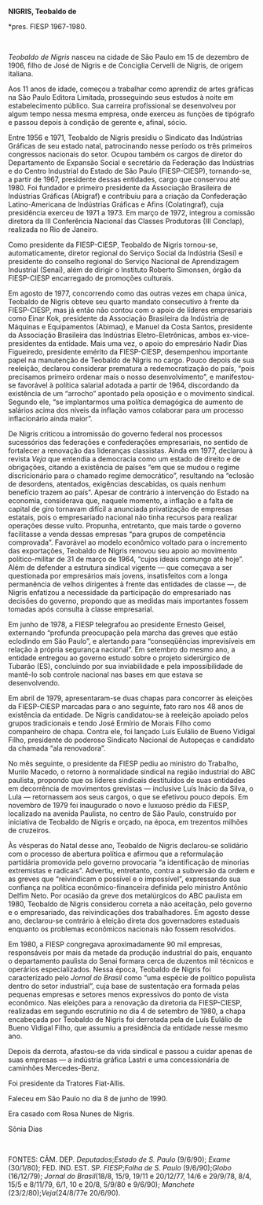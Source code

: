 **NIGRIS, Teobaldo de**

\*pres. FIESP 1967-1980.

 

*Teobaldo de Nigris* nasceu na cidade de São Paulo em 15 de dezembro de
1906, filho de José de Nigris e de Conciglia Cervelli de Nigris, de
origem italiana.

Aos 11 anos de idade, começou a trabalhar como aprendiz de artes
gráficas na São Paulo Editora Limitada, prosseguindo seus estudos à
noite em estabelecimento público. Sua carreira profissional se
desenvolveu por algum tempo nessa mesma empresa, onde exerceu as funções
de tipógrafo e passou depois à condição de gerente e, afinal, sócio.

Entre 1956 e 1971, Teobaldo de Nigris presidiu o Sindicato das
Indústrias Gráficas de seu estado natal, patrocinando nesse período os
três primeiros congressos nacionais do setor. Ocupou também os cargos de
diretor do Departamento de Expansão Social e secretário da Federação das
Indústrias e do Centro Industrial do Estado de São Paulo (FIESP-CIESP),
tornando-se, a partir de 1967, presidente dessas entidades, cargo que
conservou até 1980. Foi fundador e primeiro presidente da Associação
Brasileira de Indústrias Gráficas (Abigraf) e contribuiu para a criação
da Confederação Latino-Americana de Indústrias Gráficas e Afins
(Colatingraf), cuja presidência exerceu de 1971 a 1973. Em março de
1972, integrou a comissão diretora da III Conferência Nacional das
Classes Produtoras (III Conclap), realizada no Rio de Janeiro.

Como presidente da FIESP-CIESP, Teobaldo de Nigris tornou-se,
automaticamente, diretor regional do Serviço Social da Indústria (Sesi)
e presidente do conselho regional do Serviço Nacional de Aprendizagem
Industrial (Senai), além de dirigir o Instituto Roberto Simonsen, órgão
da FIESP-CIESP encarregado de promoções culturais.

Em agosto de 1977, concorrendo como das outras vezes em chapa única,
Teobaldo de Nigris obteve seu quarto mandato consecutivo à frente da
FIESP-CIESP, mas já então não contou com o apoio de líderes empresariais
como Einar Kok, presidente da Associação Brasileira da Indústria de
Máquinas e Equipamentos (Abimaq), e Manuel da Costa Santos, presidente
da Associação Brasileira das Indústrias Eletro-Eletrônicas, ambos
ex-vice-presidentes da entidade. Mais uma vez, o apoio do empresário
Nadir Dias Figueiredo, presidente emérito da FIESP-CIESP, desempenhou
importante papel na manutenção de Teobaldo de Nigris no cargo. Pouco
depois de sua reeleição, declarou considerar prematura a
redemocratização do país, “pois precisamos primeiro ordenar mais o nosso
desenvolvimento”, e manifestou-se favorável à política salarial adotada
a partir de 1964, discordando da existência de um “arrocho” apontado
pela oposição e o movimento sindical. Segundo ele, “se implantarmos uma
política demagógica de aumento de salários acima dos níveis da inflação
vamos colaborar para um processo inflacionário ainda maior”.

De Nigris criticou a intromissão do governo federal nos processos
sucessórios das federações e confederações empresariais, no sentido de
fortalecer a renovação das lideranças classistas. Ainda em 1977,
declarou à revista *Veja* que entendia a democracia como um estado de
direito e de obrigações, citando a existência de países “em que se mudou
o regime discricionário para o chamado regime democrático”, resultando
na “eclosão de desordens, atentados, exigências descabidas, os quais
nenhum benefício trazem ao país”. Apesar de contrário à intervenção do
Estado na economia, considerava que, naquele momento, a inflação e a
falta de capital de giro tornavam difícil a anunciada privatização de
empresas estatais, pois o empresariado nacional não tinha recursos para
realizar operações desse vulto. Propunha, entretanto, que mais tarde o
governo facilitasse a venda dessas empresas “para grupos de competência
comprovada”. Favorável ao modelo econômico voltado para o incremento das
exportações, Teobaldo de Nigris renovou seu apoio ao movimento
político-militar de 31 de março de 1964, “cujos ideais comungo até
hoje”. Além de defender a estrutura sindical vigente — que começava a
ser questionada por empresários mais jovens, insatisfeitos com a longa
permanência de velhos dirigentes à frente das entidades de classe —, de
Nigris enfatizou a necessidade da participação do empresariado nas
decisões do governo, propondo que as medidas mais importantes fossem
tomadas após consulta à classe empresarial.

Em junho de 1978, a FIESP telegrafou ao presidente Ernesto Geisel,
externando “profunda preocupação pela marcha das greves que estão
eclodindo em São Paulo”, e alertando para “conseqüências imprevisíveis
em relação à própria segurança nacional”. Em setembro do mesmo ano, a
entidade entregou ao governo estudo sobre o projeto siderúrgico de
Tubarão (ES), concluindo por sua inviabilidade e pela impossibilidade de
mantê-lo sob controle nacional nas bases em que estava se desenvolvendo.

Em abril de 1979, apresentaram-se duas chapas para concorrer às eleições
da FIESP-CIESP marcadas para o ano seguinte, fato raro nos 48 anos de
existência da entidade. De Nigris candidatou-se à reeleição apoiado
pelos grupos tradicionais e tendo José Ermírio de Morais Filho como
companheiro de chapa. Contra ele, foi lançado Luís Eulálio de Bueno
Vidigal Filho, presidente do poderoso Sindicato Nacional de Autopeças e
candidato da chamada “ala renovadora”.

No mês seguinte, o presidente da FIESP pediu ao ministro do Trabalho,
Murilo Macedo, o retorno à normalidade sindical na região industrial do
ABC paulista, propondo que os líderes sindicais destituídos de suas
entidades em decorrência de movimentos grevistas — inclusive Luís Inácio
da Silva, o Lula — retornassem aos seus cargos, o que se efetivou pouco
depois. Em novembro de 1979 foi inaugurado o novo e luxuoso prédio da
FIESP, localizado na avenida Paulista, no centro de São Paulo,
construído por iniciativa de Teobaldo de Nigris e orçado, na época, em
trezentos milhões de cruzeiros.

Às vésperas do Natal desse ano, Teobaldo de Nigris declarou-se solidário
com o processo de abertura política e afirmou que a reformulação
partidária promovida pelo governo provocaria “a identificação de
minorias extremistas e radicais”. Advertiu, entretanto, contra a
subversão da ordem e as greves que “reivindicam o possível e o
impossível”, expressando sua confiança na política econômico-financeira
definida pelo ministro Antônio Delfim Neto. Por ocasião da greve dos
metalúrgicos do ABC paulista em 1980, Teobaldo de Nigris considerou
correta a não aceitação, pelo governo e o empresariado, das
reivindicações dos trabalhadores. Em agosto desse ano, declarou-se
contrário à eleição direta dos governadores estaduais enquanto os
problemas econômicos nacionais não fossem resolvidos.

Em 1980, a FIESP congregava aproximadamente 90 mil empresas,
responsáveis por mais da metade da produção industrial do país, enquanto
o departamento paulista do Senai formara cerca de duzentos mil técnicos
e operários especializados. Nessa época, Teobaldo de Nigris foi
caracterizado pelo *Jornal do Brasil* como “uma espécie de político
populista dentro do setor industrial”, cuja base de sustentação era
formada pelas pequenas empresas e setores menos expressivos do ponto de
vista econômico. Nas eleições para a renovação da diretoria da
FIESP-CIESP, realizadas em segundo escrutínio no dia 4 de setembro de
1980, a chapa encabeçada por Teobaldo de Nigris foi derrotada pela de
Luís Eulálio de Bueno Vidigal Filho, que assumiu a presidência da
entidade nesse mesmo ano.

Depois da derrota, afastou-se da vida sindical e passou a cuidar apenas
de suas empresas — a indústria gráfica Lastri e uma concessionária de
caminhões Mercedes-Benz.

Foi presidente da Tratores Fiat-Allis.

Faleceu em São Paulo no dia 8 de junho de 1990.

Era casado com Rosa Nunes de Nigris.

Sônia Dias

 

FONTES: CÂM. DEP. *Deputados*;*Estado de S. Paulo* (9/6/90); *Exame*
(30/1/80); FED. IND. EST. SP. *FIESP*;*Folha de S. Paulo*
(9/6/90);*Globo* (16/12/79); *Jornal do Brasil*(18/8, 15/9, 19/11 e
20/12/77, 14/6 e 29/9/78, 8/4, 15/5 e 8/11/79, 6/1, 10 e 20/8, 5/9/80 e
9/6/90); *Manchete* (23/2/80);*Veja*(24/8/77e 20/6/90).

 
